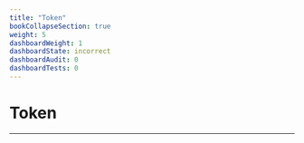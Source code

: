 ```yaml
---
title: "Token"
bookCollapseSection: true
weight: 5
dashboardWeight: 1
dashboardState: incorrect
dashboardAudit: 0
dashboardTests: 0
---
```


# Token
---